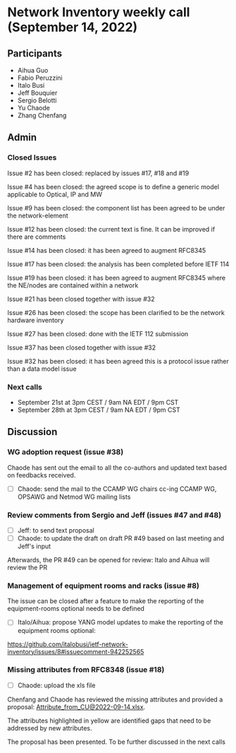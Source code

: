 # Network Inventory weekly call (September 14, 2022)

## Participants

- Aihua Guo
- Fabio Peruzzini
- Italo Busi
- Jeff Bouquier
- Sergio Belotti
- Yu Chaode
- Zhang Chenfang

## Admin

### Closed Issues

Issue #2 has been closed: replaced by issues #17, #18 and #19

Issue #4 has been closed: the agreed scope is to define a generic model applicable to Optical, IP and MW

Issue #9 has been closed: the component list has been agreed to be under the network-element

Issue #12 has been closed: the current text is fine. It can be improved if there are comments

Issue #14 has been closed: it has been agreed to augment RFC8345

Issue #17 has been closed: the analysis has been completed before IETF 114

Issue #19 has been closed: it has been agreed to augment RFC8345 where the NE/nodes are contained within a network

Issue #21 has been closed together with issue #32

Issue #26 has been closed: the scope has been clarified to be the network hardware inventory

Issue #27 has been closed: done with the IETF 112 submission

Issue #37 has been closed together with issue #32

Issue #32 has been closed: it has been agreed this is a protocol issue rather than a data model issue

### Next calls

- September 21st at 3pm CEST / 9am NA EDT / 9pm CST
- September 28th at 3pm CEST / 9am NA EDT / 9pm CST

## Discussion

### WG adoption request (issue #38)

Chaode has sent out the email to all the co-authors and updated text based on feedbacks received.

- [ ] Chaode: send the mail to the CCAMP WG chairs cc-ing CCAMP WG, OPSAWG and Netmod WG mailing lists

### Review comments from Sergio and Jeff (issues #47 and #48)

- [ ] Jeff: to send text proposal
- [ ] Chaode: to update the draft on draft PR #49 based on last meeting and Jeff's input

Afterwards, the PR #49 can be opened for review: Italo and Aihua will review the PR

### Management of equipment rooms and racks (issue #8)

The issue can be closed after a feature to make the reporting of the equipment-rooms optional needs to be defined

- [ ] Italo/Aihua: propose YANG model updates to make the reporting of the equipment rooms optional:

https://github.com/italobusi/ietf-network-inventory/issues/8#issuecomment-942252565

### Missing attributes from RFC8348 (issue #18)

- [ ] Chaode: upload the xls file

Chenfang and Chaode has reviewed the missing attributes and provided a proposal: [Attribute_from_CU@2022-09-14.xlsx](https://github.com/italobusi/ietf-network-inventory/files/9567063/Attribute_from_CU%402022-09-14.xlsx).

The attributes highlighted in yellow are identified gaps that need to be addressed by new attributes.

The proposal has been presented. To be further discussed in the next calls

